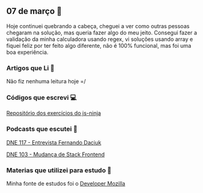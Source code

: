 ## 07 de março :pushpin:

Hoje continuei quebrando a cabeça, cheguei a ver como outras pessoas chegaram na solução, mas queria fazer algo do meu jeito. Consegui fazer a validação da minha calculadora usando regex, vi soluções usando array e fiquei feliz por ter feito algo diferente, não é 100% funcional, mas foi uma boa experiência.

### Artigos que Li :newspaper:

Não fiz nenhuma leitura hoje =/

### Códigos que escrevi :computer:


[Repositório dos exercícios do js-ninja](https://github.com/crisgon/curso-javascript-ninja)

### Podcasts que escutei :musical_note:

[DNE 117 - Entrevista Fernando Daciuk ](https://devnaestrada.com.br/2017/08/11/fernando-daciuk.html)

[DNE 103 - Mudança de Stack Frontend ](https://devnaestrada.com.br/2017/05/05/mudanca-stack-front.html)

### Materias que utilizei para estudo :scroll:

Minha fonte de estudos foi o [Developer Mozilla](https://developer.mozilla.org/pt-BR/docs)









